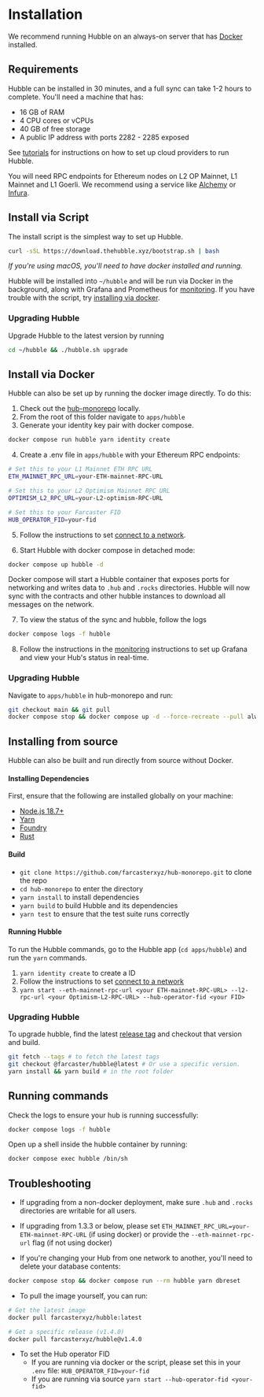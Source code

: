 # Installation

We recommend running Hubble on an always-on server that has [Docker](https://docs.docker.com/desktop/install/linux-install/) installed. 

## Requirements

Hubble can be installed in 30 minutes, and a full sync can take 1-2 hours to complete. You'll need a machine that has: 

- 16 GB of RAM
- 4 CPU cores or vCPUs
- 40 GB of free storage
- A public IP address with ports 2282 - 2285 exposed

See [tutorials](./tutorials.html) for instructions on how to set up cloud providers to run Hubble.

You will need RPC endpoints for Ethereum nodes on L2 OP Mainnet, L1 Mainnet and L1 Goerli. We recommend using a service like [Alchemy](https://www.alchemy.com/) or [Infura](https://www.infura.io/).


## Install via Script

The install script is the simplest way to set up Hubble. 

```bash
curl -sSL https://download.thehubble.xyz/bootstrap.sh | bash
```

*If you're using macOS, you'll need to have docker installed and running.*

Hubble will be installed into `~/hubble` and will be run via Docker in the background, along with Grafana and Prometheus for [monitoring](monitoring.md). If you have trouble with the script, try [installing via docker](#install-via-docker).

### Upgrading Hubble

Upgrade Hubble to the latest version by running

```bash
cd ~/hubble && ./hubble.sh upgrade
```

## Install via Docker

Hubble can also be set up by running the docker image directly. To do this: 

1. Check out the [hub-monorepo](https://github.com/farcasterxyz/hub-monorepo) locally.
2. From the root of this folder navigate to `apps/hubble`
3. Generate your identity key pair with docker compose.

```bash
docker compose run hubble yarn identity create
```

4. Create a .env file in `apps/hubble` with your Ethereum RPC endpoints:

```bash
# Set this to your L1 Mainnet ETH RPC URL
ETH_MAINNET_RPC_URL=your-ETH-mainnet-RPC-URL

# Set this to your L2 Optimism Mainnet RPC URL
OPTIMISM_L2_RPC_URL=your-L2-optimism-RPC-URL

# Set this to your Farcaster FID
HUB_OPERATOR_FID=your-fid
```

5. Follow the instructions to set [connect to a network](./networks.md).

6. Start Hubble with docker compose in detached mode:

```bash
docker compose up hubble -d
``` 

Docker compose will start a Hubble container that exposes ports for networking and writes data to `.hub` and `.rocks` directories. Hubble will now sync with the contracts and other hubble instances to download all messages on the network. 

7. To view the status of the sync and hubble, follow the logs

```bash
docker compose logs -f hubble
```

8. Follow the instructions in the [monitoring](monitoring.md) instructions to set up Grafana and view your Hub's status in real-time.

### Upgrading Hubble

Navigate to `apps/hubble` in hub-monorepo and run: 

```bash
git checkout main && git pull
docker compose stop && docker compose up -d --force-recreate --pull always
```

## Installing from source

Hubble can also be built and run directly from source without Docker. 

#### Installing Dependencies

First, ensure that the following are installed globally on your machine:

- [Node.js 18.7+](https://nodejs.org/en/download/releases)
- [Yarn](https://classic.yarnpkg.com/lang/en/docs/install)
- [Foundry](https://book.getfoundry.sh/getting-started/installation#using-foundryup)
- [Rust](https://www.rust-lang.org/tools/install)

#### Build

- `git clone https://github.com/farcasterxyz/hub-monorepo.git` to clone the repo
- `cd hub-monorepo` to enter the directory
- `yarn install` to install dependencies
- `yarn build` to build Hubble and its dependencies
- `yarn test` to ensure that the test suite runs correctly

#### Running Hubble
To run the Hubble commands, go to the Hubble app (`cd apps/hubble`) and run the `yarn` commands.

1. `yarn identity create` to create a ID
2. Follow the instructions to set [connect to a network](./networks.md)
3. `yarn start --eth-mainnet-rpc-url <your ETH-mainnet-RPC-URL> --l2-rpc-url <your Optimism-L2-RPC-URL> --hub-operator-fid <your FID>`

### Upgrading Hubble

To upgrade hubble, find the latest [release tag](https://github.com/farcasterxyz/hub-monorepo/releases) and checkout that version and build.

```bash
git fetch --tags # to fetch the latest tags
git checkout @farcaster/hubble@latest # Or use a specific version. 
yarn install && yarn build # in the root folder
```

## Running commands

Check the logs to ensure your hub is running successfully:

```bash
docker compose logs -f hubble
```

Open up a shell inside the hubble container by running:

```bash
docker compose exec hubble /bin/sh
```

## Troubleshooting

- If upgrading from a non-docker deployment, make sure `.hub` and `.rocks` directories are writable for all users.

- If upgrading from 1.3.3 or below, please set `ETH_MAINNET_RPC_URL=your-ETH-mainnet-RPC-URL` (if using docker) or provide the `--eth-mainnet-rpc-url` flag (if not using docker)

- If you're changing your Hub from one network to another, you'll need to delete your database contents: 

```bash
docker compose stop && docker compose run --rm hubble yarn dbreset
```


- To pull the image yourself, you can run:

```bash
# Get the latest image
docker pull farcasterxyz/hubble:latest

# Get a specific release (v1.4.0)
docker pull farcasterxyz/hubble@v1.4.0
```

- To set the Hub operator FID
  * If you are running via docker or the script, please set this in your `.env` file: `HUB_OPERATOR_FID=your-fid`
  * If you are running via source `yarn start --hub-operator-fid <your-fid>`
